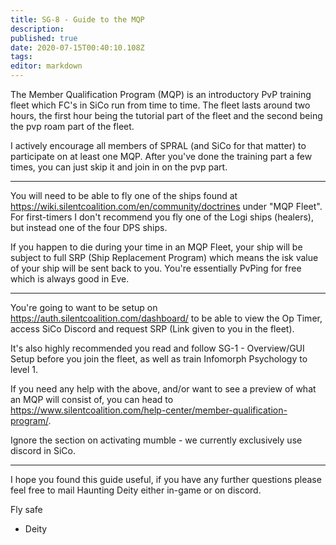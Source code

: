 ```yaml
---
title: SG-8 - Guide to the MQP
description: 
published: true
date: 2020-07-15T00:40:10.108Z
tags: 
editor: markdown
---
```


The Member Qualification Program (MQP) is an introductory PvP training fleet which FC's in SiCo run from time to time.  The fleet lasts around two hours, the first hour being the tutorial part of the fleet and the second being the pvp roam part of the fleet.

I actively encourage all members of SPRAL (and SiCo for that matter) to participate on at least one MQP.  After you've done the training part a few times, you can just skip it and join in on the pvp part.

---
You will need to be able to fly one of the ships found at https://wiki.silentcoalition.com/en/community/doctrines under "MQP Fleet".  For first-timers I don't recommend you fly one of the Logi ships (healers), but instead one of the four DPS ships.

If you happen to die during your time in an MQP Fleet, your ship will be subject to full SRP (Ship Replacement Program) which means the isk value of your ship will be sent back to you.  You're essentially PvPing for free which is always good in Eve.

---
You're going to want to be setup on https://auth.silentcoalition.com/dashboard/ to be able to view the Op Timer, access SiCo Discord and request SRP (Link given to you in the fleet).

It's also highly recommended you read and follow SG-1 - Overview/GUI Setup before you join the fleet, as well as train Infomorph Psychology to level 1.

If you need any help with the above, and/or want to see a preview of what an MQP will consist of, you can head to https://www.silentcoalition.com/help-center/member-qualification-program/.

Ignore the section on activating mumble - we currently exclusively use discord in SiCo.

---
I hope you found this guide useful, if you have any further questions please feel free to mail Haunting Deity either in-game or on discord.

Fly safe
   - Deity